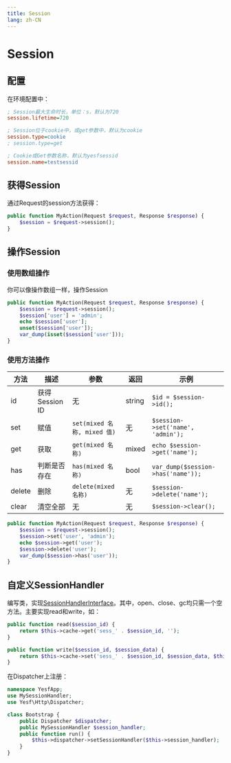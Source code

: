 ```yaml
---
title: Session
lang: zh-CN
---
```


# Session

## 配置

在环境配置中：

```ini
; Session最大生命时长，单位：s，默认为720
session.lifetime=720

; Session位于cookie中，或get参数中，默认为cookie
session.type=cookie
; session.type=get

; Cookie或Get参数名称，默认为yesfsessid
session.name=testsessid
```

## 获得Session

通过Request的session方法获得：

```php
public function MyAction(Request $request, Response $response) {
	$session = $request->session();
}
```

## 操作Session

### 使用数组操作

你可以像操作数组一样，操作Session

```php
public function MyAction(Request $request, Response $response) {
	$session = $request->session();
	$session['user'] = 'admin';
	echo $session['user'];
	unset($session['user']);
	var_dump(isset($session['user']));
}
```

### 使用方法操作

| 方法 | 描述 | 参数 | 返回 | 示例 |
| --- | ---- | --- | --- | ---- |
| id | 获得Session ID | 无 | string | `$id = $session->id();` | 
| set | 赋值 | `set(mixed 名称, mixed 值)` | 无 | `$session->set('name', 'admin');` |
| get | 获取 | `get(mixed 名称)` | mixed | `echo $session->get('name');` |
| has | 判断是否存在 | `has(mixed 名称)` | bool | `var_dump($session->has('name'));` |
| delete | 删除 | `delete(mixed 名称)` | 无 | `$session->delete('name');` |
| clear | 清空全部 | 无 | 无 | `$session->clear();` |

```php
public function MyAction(Request $request, Response $response) {
	$session = $request->session();
	$session->set('user', 'admin');
	echo $session->get('user');
	$session->delete('user');
	var_dump($session->has('user'));
}
```

## 自定义SessionHandler

编写类，实现[SessionHandlerInterface](https://www.php.net/manual/zh/class.sessionhandlerinterface.php)。其中，open、close、gc均只需一个空方法。主要实现read和write，如：

```php
public function read($session_id) {
	return $this->cache->get('sess_' . $session_id, '');
}

public function write($session_id, $session_data) {
	return $this->cache->set('sess_' . $session_id, $session_data, $this->lifetime);
}
```

在Dispatcher上注册：

```php
namespace YesfApp;
use MySessionHandler;
use Yesf\Http\Dispatcher;

class Bootstrap {
	public Dispatcher $dispatcher;
	public MySessionHandler $session_handler;
	public function run() {
		$this->dispatcher->setSessionHandler($this->session_handler);
	}
}
```